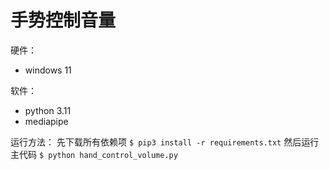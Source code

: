 # 手势控制音量



硬件：

* windows 11

软件：

* python 3.11
* mediapipe

运行方法：
先下载所有依赖项
`$ pip3 install -r requirements.txt`
然后运行主代码
`$ python hand_control_volume.py`
